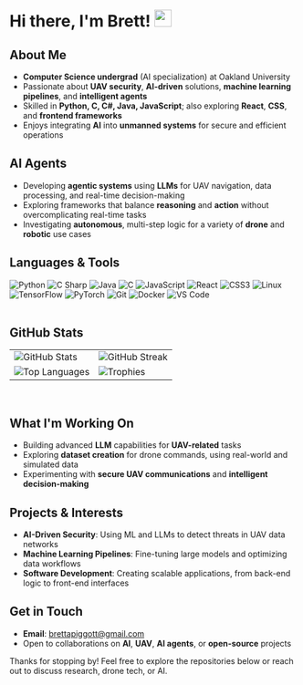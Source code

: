 # Hi there, I'm Brett! <img src="https://media.giphy.com/media/hvRJCLFzcasrR4ia7z/giphy.gif" width="30px"/>

## About Me
- **Computer Science undergrad** (AI specialization) at Oakland University  
- Passionate about **UAV security**, **AI-driven** solutions, **machine learning pipelines**, and **intelligent agents**  
- Skilled in **Python, C, C#, Java, JavaScript**; also exploring **React**, **CSS**, and **frontend frameworks**  
- Enjoys integrating **AI** into **unmanned systems** for secure and efficient operations

## AI Agents
- Developing **agentic systems** using **LLMs** for UAV navigation, data processing, and real-time decision-making  
- Exploring frameworks that balance **reasoning** and **action** without overcomplicating real-time tasks  
- Investigating **autonomous**, multi-step logic for a variety of **drone** and **robotic** use cases  

## Languages & Tools

<div>
  
  <!-- LANGUAGES -->
  <img src="https://img.shields.io/badge/Python-3776AB?style=for-the-badge&logo=python&logoColor=white" alt="Python" />
  <img src="https://img.shields.io/badge/C%23-239120?style=for-the-badge&logo=csharp&logoColor=white" alt="C Sharp" />
  <img src="https://img.shields.io/badge/Java-ED8B00?style=for-the-badge&logo=java&logoColor=white" alt="Java" />
  <img src="https://img.shields.io/badge/C-A8B9CC?style=for-the-badge&logo=c&logoColor=white" alt="C" />
  <img src="https://img.shields.io/badge/JavaScript-FFC107?style=for-the-badge&logo=javascript&logoColor=black" alt="JavaScript" />
  <img src="https://img.shields.io/badge/React-61DBFB?style=for-the-badge&logo=react&logoColor=black" alt="React" />
  <img src="https://img.shields.io/badge/CSS3-264de4?style=for-the-badge&logo=css3&logoColor=white" alt="CSS3" />
  
  <!-- TOOLS -->
  <img src="https://img.shields.io/badge/Linux-FCC624?style=for-the-badge&logo=linux&logoColor=black" alt="Linux" />
  <img src="https://img.shields.io/badge/TensorFlow-FF6F00?style=for-the-badge&logo=tensorflow&logoColor=white" alt="TensorFlow" />
  <img src="https://img.shields.io/badge/PyTorch-EE4C2C?style=for-the-badge&logo=pytorch&logoColor=white" alt="PyTorch" />
  <img src="https://img.shields.io/badge/Git-F05032?style=for-the-badge&logo=git&logoColor=white" alt="Git" />
  <img src="https://img.shields.io/badge/Docker-2496ED?style=for-the-badge&logo=docker&logoColor=white" alt="Docker" />
  <img src="https://img.shields.io/badge/VS%20Code-007ACC?style=for-the-badge&logo=visual-studio-code&logoColor=white" alt="VS Code" />
  
</div>

<br/>

## GitHub Stats

<div align="center">
  <table>
    <tr>
      <td><img src="https://github-readme-stats.vercel.app/api?username=Bapiggott&show_icons=true&locale=en" alt="GitHub Stats" /></td>
      <td><img src="https://github-readme-streak-stats.herokuapp.com/?user=Bapiggott" alt="GitHub Streak" /></td>
    </tr>
    <tr>
      <td><img src="https://github-readme-stats.vercel.app/api/top-langs?username=Bapiggott&show_icons=true&locale=en&layout=compact" alt="Top Languages" /></td>
      <td><img src="https://github-profile-trophy.vercel.app/?username=Bapiggott&column=3&theme=onedark" alt="Trophies" /></td>
    </tr>
  </table>
</div>

<br/>

## What I'm Working On
- Building advanced **LLM** capabilities for **UAV-related** tasks  
- Exploring **dataset creation** for drone commands, using real-world and simulated data  
- Experimenting with **secure UAV communications** and **intelligent decision-making**  

## Projects & Interests
- **AI-Driven Security**: Using ML and LLMs to detect threats in UAV data networks  
- **Machine Learning Pipelines**: Fine-tuning large models and optimizing data workflows  
- **Software Development**: Creating scalable applications, from back-end logic to front-end interfaces  

## Get in Touch
- **Email**: [brettapiggott@gmail.com](mailto:brettapiggott@gmail.com)  
- Open to collaborations on **AI**, **UAV**, **AI agents**, or **open-source** projects  

Thanks for stopping by! Feel free to explore the repositories below or reach out to discuss research, drone tech, or AI.
